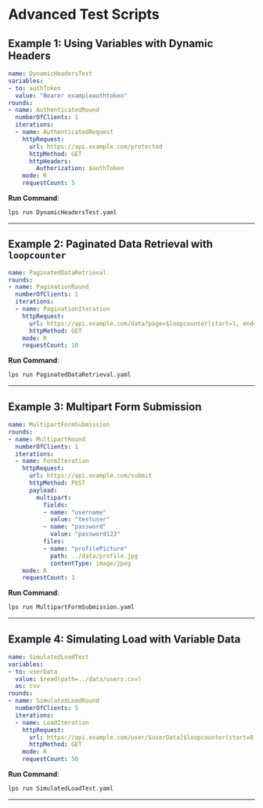
# Advanced Test Scripts

## Example 1: Using Variables with Dynamic Headers
```yaml
name: DynamicHeadersTest
variables:
- to: authToken
  value: "Bearer exampleauthtoken"
rounds:
- name: AuthenticatedRound
  numberOfClients: 1
  iterations:
  - name: AuthenticatedRequest
    httpRequest:
      url: https://api.example.com/protected
      httpMethod: GET
      httpHeaders:
        Authorization: $authToken
    mode: R
    requestCount: 5
```
**Run Command**:
```bash
lps run DynamicHeadersTest.yaml
```

---

## Example 2: Paginated Data Retrieval with `loopcounter`
```yaml
name: PaginatedDataRetrieval
rounds:
- name: PaginationRound
  numberOfClients: 1
  iterations:
  - name: PaginationIteration
    httpRequest:
      url: https://api.example.com/data?page=$loopcounter(start=1, end=10)
      httpMethod: GET
    mode: R
    requestCount: 10
```
**Run Command**:
```bash
lps run PaginatedDataRetrieval.yaml
```

---

## Example 3: Multipart Form Submission
```yaml
name: MultipartFormSubmission
rounds:
- name: MultipartRound
  numberOfClients: 1
  iterations:
  - name: FormIteration
    httpRequest:
      url: https://api.example.com/submit
      httpMethod: POST
      payload:
        multipart:
          fields:
          - name: "username"
            value: "testuser"
          - name: "password"
            value: "password123"
          files:
          - name: "profilePicture"
            path: ../data/profile.jpg
            contentType: image/jpeg
    mode: R
    requestCount: 1
```
**Run Command**:
```bash
lps run MultipartFormSubmission.yaml
```

---

## Example 4: Simulating Load with Variable Data
```yaml
name: SimulatedLoadTest
variables:
- to: userData
  value: $read(path=../data/users.csv)
  as: csv
rounds:
- name: SimulatedLoadRound
  numberOfClients: 5
  iterations:
  - name: LoadIteration
    httpRequest:
      url: https://api.example.com/user/$userData[$loopcounter(start=0, end=49),0]
      httpMethod: GET
    mode: R
    requestCount: 50
```
**Run Command**:
```bash
lps run SimulatedLoadTest.yaml
```

---
